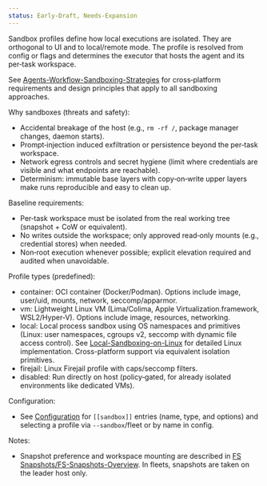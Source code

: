 ```yaml
---
status: Early-Draft, Needs-Expansion
---
```


Sandbox profiles define how local executions are isolated. They are orthogonal to UI and to local/remote mode. The profile is resolved from config or flags and determines the executor that hosts the agent and its per‑task workspace.

See [Agents-Workflow-Sandboxing-Strategies](Sanboxing/Agents-Workflow-Sandboxing-Strategies.md) for cross‑platform requirements and design principles that apply to all sandboxing approaches.

Why sandboxes (threats and safety):

- Accidental breakage of the host (e.g., `rm -rf /`, package manager changes, daemon starts).
- Prompt‑injection induced exfiltration or persistence beyond the per‑task workspace.
- Network egress controls and secret hygiene (limit where credentials are visible and what endpoints are reachable).
- Determinism: immutable base layers with copy‑on‑write upper layers make runs reproducible and easy to clean up.

Baseline requirements:

- Per‑task workspace must be isolated from the real working tree (snapshot + CoW or equivalent).
- No writes outside the workspace; only approved read‑only mounts (e.g., credential stores) when needed.
- Non‑root execution whenever possible; explicit elevation required and audited when unavoidable.

Profile types (predefined):

- container: OCI container (Docker/Podman). Options include image, user/uid, mounts, network, seccomp/apparmor.
- vm: Lightweight Linux VM (Lima/Colima, Apple Virtualization.framework, WSL2/Hyper‑V). Options include image, resources, networking.
- local: Local process sandbox using OS namespaces and primitives (Linux: user namespaces, cgroups v2, seccomp with dynamic file access control). See [Local-Sandboxing-on-Linux](Sanboxing/Local-Sandboxing-on-Linux.md) for detailed Linux implementation. Cross-platform support via equivalent isolation primitives.
- firejail: Linux Firejail profile with caps/seccomp filters.
- disabled: Run directly on host (policy‑gated, for already isolated environments like dedicated VMs).

Configuration:

- See [Configuration](Configuration.md) for `[[sandbox]]` entries (name, type, and options) and selecting a profile via `--sandbox`/fleet or by name in config.

Notes:

- Snapshot preference and workspace mounting are described in [FS Snapshots/FS-Snapshots-Overview](FS%20Snapshots/FS-Snapshots-Overview.md). In fleets, snapshots are taken on the leader host only.
